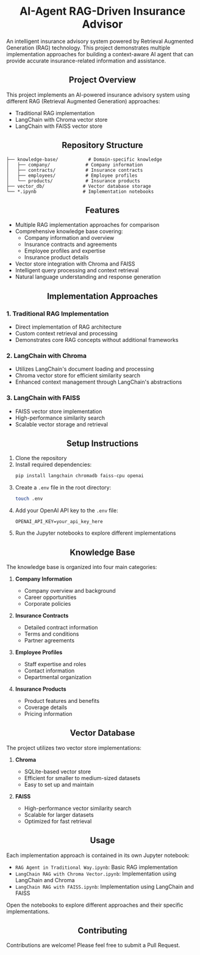 <h1 align="center">AI-Agent RAG-Driven Insurance Advisor</h1>

An intelligent insurance advisory system powered by Retrieval Augmented Generation (RAG) technology. This project demonstrates multiple implementation approaches for building a context-aware AI agent that can provide accurate insurance-related information and assistance.

<h2 align="center">Project Overview</h2>

This project implements an AI-powered insurance advisory system using different RAG (Retrieval Augmented Generation) approaches:
- Traditional RAG implementation
- LangChain with Chroma vector store
- LangChain with FAISS vector store

<h2 align="center">Repository Structure</h2>

```
├── knowledge-base/           # Domain-specific knowledge
│   ├── company/             # Company information
│   ├── contracts/           # Insurance contracts
│   ├── employees/           # Employee profiles
│   └── products/            # Insurance products
├── vector_db/              # Vector database storage
└── *.ipynb                 # Implementation notebooks
```

<h2 align="center">Features</h2>

- Multiple RAG implementation approaches for comparison
- Comprehensive knowledge base covering:
  - Company information and overview
  - Insurance contracts and agreements
  - Employee profiles and expertise
  - Insurance product details
- Vector store integration with Chroma and FAISS
- Intelligent query processing and context retrieval
- Natural language understanding and response generation

<h2 align="center">Implementation Approaches</h2>

### 1. Traditional RAG Implementation
- Direct implementation of RAG architecture
- Custom context retrieval and processing
- Demonstrates core RAG concepts without additional frameworks

### 2. LangChain with Chroma
- Utilizes LangChain's document loading and processing
- Chroma vector store for efficient similarity search
- Enhanced context management through LangChain's abstractions

### 3. LangChain with FAISS
- FAISS vector store implementation
- High-performance similarity search
- Scalable vector storage and retrieval

<h2 align="center">Setup Instructions</h2>

1. Clone the repository
2. Install required dependencies:
   ```bash
   pip install langchain chromadb faiss-cpu openai
   ```
3. Create a `.env` file in the root directory:
   ```bash
   touch .env
   ```
4. Add your OpenAI API key to the `.env` file:
   ```
   OPENAI_API_KEY=your_api_key_here
   ```
5. Run the Jupyter notebooks to explore different implementations

<h2 align="center">Knowledge Base</h2>

The knowledge base is organized into four main categories:

1. **Company Information**
   - Company overview and background
   - Career opportunities
   - Corporate policies

2. **Insurance Contracts**
   - Detailed contract information
   - Terms and conditions
   - Partner agreements

3. **Employee Profiles**
   - Staff expertise and roles
   - Contact information
   - Departmental organization

4. **Insurance Products**
   - Product features and benefits
   - Coverage details
   - Pricing information

<h2 align="center">Vector Database</h2>

The project utilizes two vector store implementations:

1. **Chroma**
   - SQLite-based vector store
   - Efficient for smaller to medium-sized datasets
   - Easy to set up and maintain

2. **FAISS**
   - High-performance vector similarity search
   - Scalable for larger datasets
   - Optimized for fast retrieval

<h2 align="center">Usage</h2>

Each implementation approach is contained in its own Jupyter notebook:

- `RAG Agent in Traditional Way.ipynb`: Basic RAG implementation
- `LangChain RAG with Chroma Vector.ipynb`: Implementation using LangChain and Chroma
- `LangChain RAG with FAISS.ipynb`: Implementation using LangChain and FAISS

Open the notebooks to explore different approaches and their specific implementations.

<h2 align="center">Contributing</h2>

Contributions are welcome! Please feel free to submit a Pull Request.